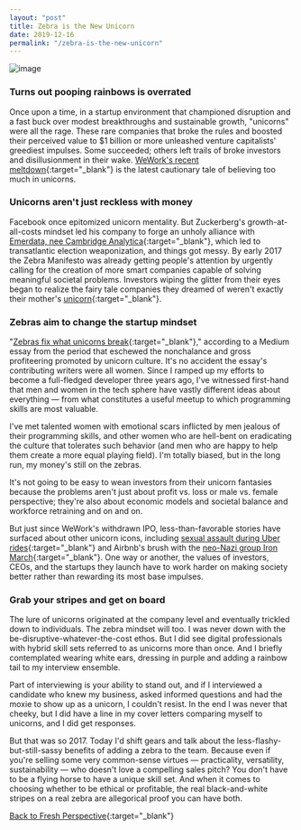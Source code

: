```yaml
---
layout: "post"
title: Zebra is the New Unicorn
date: 2019-12-16
permalink: "/zebra-is-the-new-unicorn"
---
```


![image](https://www.samanthamccallfp18.com/assets/images/zebra_is_the_new_unicorn.png)

### Turns out pooping rainbows is overrated
Once upon a time, in a startup environment that championed disruption and a fast buck over modest breakthroughs and sustainable growth, "unicorns" were all the rage. These rare companies that broke the rules and boosted their perceived value to $1 billion or more unleashed venture capitalists' greediest impulses. Some succeeded; others left trails of broke investors and disillusionment in their wake. [WeWork's recent meltdown](https://www.theatlantic.com/ideas/archive/2019/09/unicorn-delusion/598465){:target="_blank"} is the latest cautionary tale of believing too much in unicorns. 

### Unicorns aren't just reckless with money
Facebook once epitomized unicorn mentality. But Zuckerberg's growth-at-all-costs mindset led his company to forge an unholy alliance with [Emerdata, nee Cambridge Analytica](https://www.theregister.co.uk/2018/05/02/cambridge_analytica_shutdown/){:target="_blank"}, which led to transatlantic election weaponization, and things got messy. By early 2017 the Zebra Manifesto was already getting people's attention by urgently calling for the creation of more smart companies capable of solving meaningful societal problems. Investors wiping the glitter from their eyes began to realize the fairy tale companies they dreamed of weren't exactly their mother's [unicorn](https://www.youtube.com/watch?v=_EPsuOEH1fY){:target="_blank"}. 

### Zebras aim to change the startup mindset
"[Zebras fix what unicorns break](https://medium.com/@sexandstartups/zebrasfix-c467e55f9d96){:target="_blank"}," according to a Medium essay from the period that eschewed the nonchalance and gross profiteering promoted by unicorn culture. It's no accident the essay's contributing writers were all women. Since I ramped up my efforts to become a full-fledged developer three years ago, I've witnessed first-hand that men and women in the tech sphere have vastly different ideas about everything &mdash; from what constitutes a useful meetup to which programming skills are most valuable. 

I've met talented women with emotional scars inflicted by men jealous of their programming skills, and other women who are hell-bent on eradicating the culture that tolerates such behavior (and men who are happy to help them create a more equal playing field). I'm totally biased, but in the long run, my money's still on the zebras. 

It's not going to be easy to wean investors from their unicorn fantasies because the problems aren't just about profit vs. loss or male vs. female perspective; they're also about economic models and societal balance and workforce retraining and on and on. 

But just since WeWork's withdrawn IPO, less-than-favorable stories have surfaced about other unicorn icons, including [sexual assault during Uber rides](https://www.vox.com/2019/12/7/20998646/uber-safety-report-sexual-assault-lyft-cases){:target="_blank"} and Airbnb's brush with the [neo-Nazi group Iron March](https://gizmodo.com/airbnb-bans-over-60-white-supremacists-after-iron-march-1840420392){:target="_blank"}. One way or another, the values of investors, CEOs, and the startups they launch have to work harder on making society better rather than rewarding its most base impulses.

### Grab your stripes and get on board
The lure of unicorns originated at the company level and eventually trickled down to individuals. The zebra mindset will too. I was never down with the be-disruptive-whatever-the-cost ethos. But I did see digital professionals with hybrid skill sets referred to as unicorns more than once. And I briefly contemplated wearing white ears, dressing in purple and adding a rainbow tail to my interview ensemble. 

Part of interviewing is your ability to stand out, and if I interviewed a candidate who knew my business, asked informed questions and had the moxie to show up as a unicorn, I couldn't resist. In the end I was never that cheeky, but I did have a line in my cover letters comparing myself to unicorns, and I did get responses.

But that was so 2017. Today I'd shift gears and talk about the less-flashy-but-still-sassy benefits of adding a zebra to the team. Because even if you're selling some very common-sense virtues &mdash; practicality, versatility, sustainability &mdash; who doesn't love a compelling sales pitch? You don't have to be a flying horse to have a unique skill set. And when it comes to choosing whether to be ethical or profitable, the real black-and-white stripes on a real zebra are allegorical proof you can have both. 

[Back to Fresh Perspective](https://www.samanthamccallfp18.com){:target="_blank"}